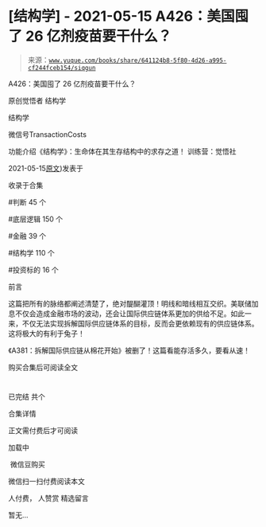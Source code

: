# [结构学] - 2021-05-15 A426：美国囤了 26 亿剂疫苗要干什么？

> 来源：[`www.yuque.com/books/share/641124b8-5f80-4d26-a995-cf244fceb154/siqgun`](https://www.yuque.com/books/share/641124b8-5f80-4d26-a995-cf244fceb154/siqgun)



A426：美国囤了 26 亿剂疫苗要干什么？ 

原创觉悟者 结构学 

结构学 

微信号TransactionCosts 

功能介绍《结构学》：生命体在其生存结构中的求存之道！ 训练营：觉悟社 

2021-05-15[原文](https://mp.weixin.qq.com/s?__biz=MzIzMDYwOTM0Mg==&mid=2247485684&idx=1&sn=f7a41b063f0d74b99a07b1de11d44d7f&chksm=e8b19025dfc61933743640aecc59d5d8d3fc13a9be8661b521f17257c7da5744df615db58c4d#rd))发表于 

收录于合集 

#判断 45 个 

#底层逻辑 150 个 

#金融 39 个 

#结构学 110 个 

#投资标的 16 个 

前言 

这篇把所有的脉络都阐述清楚了，绝对醍醐灌顶！明线和暗线相互交织。美联储加息不仅会造成金融市场的波动，还会让国际供应链体系更加的供给不足。如此一来，不仅无法实现拆解国际供应链体系的目标，反而会更依赖现有的供应链体系。这将极大的有利于兔子！ 

《A381：拆解国际供应链从棉花开始》被删了！这篇看能存活多久，要看从速！ 

购买合集后可阅读全文 

# 

已完结 共个 

合集详情 

正文需付费后才可阅读 

加载中 

 微信豆购买 

微信扫一扫付费阅读本文 

人付费， 人赞赏 <ne-h3 id="G9UYB" data-lake-id="G9UYB"><ne-heading-ext><ne-heading-anchor></ne-heading-anchor><ne-heading-fold></ne-heading-fold></ne-heading-ext><ne-heading-content>精选留言</ne-heading-content></ne-h3> 

暂无...
